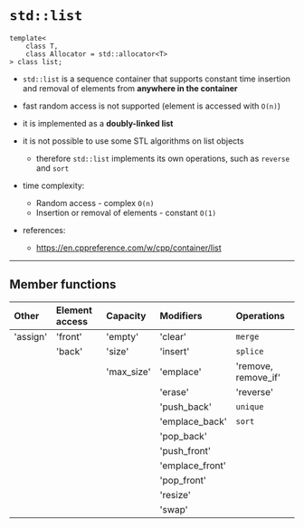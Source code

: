 # `std::list`

    template<
        class T,
        class Allocator = std::allocator<T>
    > class list;

- `std::list` is a sequence container that supports constant time 
   insertion and removal of elements from **anywhere in the container**
- fast random access is not supported (element is accessed with `O(n)`)
- it is implemented as a **doubly-linked list**
- it is not possible to use some STL algorithms on list objects
  - therefore `std::list` implements its own operations, such as `reverse` and `sort`

- time complexity:
  - Random access - complex `O(n)`
  - Insertion or removal of elements - constant `O(1)`

- references:
  - <https://en.cppreference.com/w/cpp/container/list>

--------------------------------------------------------------------------------

## Member functions

| Other     | Element access  | Capacity    | Modifiers       | Operations          |
| :---      | :---            | :---        | :---            | :---                |
| 'assign'  | 'front'         | 'empty'     | 'clear'         | `merge`             |
|           | 'back'          | 'size'      | 'insert'        | `splice`            |
|           |                 | 'max_size'  | 'emplace'       | 'remove, remove_if' |
|           |                 |             | 'erase'         | 'reverse'           |
|           |                 |             | 'push_back'     | `unique`            |
|           |                 |             | 'emplace_back'  | `sort`              |
|           |                 |             | 'pop_back'      |                     |
|           |                 |             | 'push_front'    |                     |
|           |                 |             | 'emplace_front' |                     |
|           |                 |             | 'pop_front'     |                     |
|           |                 |             | 'resize'        |                     |
|           |                 |             | 'swap'          |                     |
